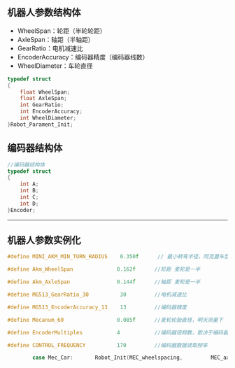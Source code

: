 ## 机器人参数结构体

* WheelSpan：轮距（半轮轮距）
* AxleSpan：轴距（半轴距）
* GearRatio：电机减速比
* EncoderAccuracy：编码器精度（编码器线数）
* WheelDiameter：车轮直径

```c
typedef struct  
{
    float WheelSpan;
    float AxleSpan;
    int GearRatio;
    int EncoderAccuracy;
    int WheelDiameter;
}Robot_Parament_Init;
```

## 编码器结构体

```c
//编码器结构体
typedef struct  
{
  	int A;      
  	int B; 
	int C; 
	int D; 
}Encoder;
```

---

## 机器人参数实例化

```c
#define MINI_AKM_MIN_TURN_RADIUS 	0.350f 		// 最小转弯半径，阿克曼车型的，由机械结构决定：轮距、轴距、前轮最大转角

#define Akm_WheelSpan 			   0.162f	   //轮距 麦轮是一半

#define Akm_AxleSpan 			   0.144f	   //轴距 麦轮是一半

#define MG513_GearRatio_30 		    30 		   //电机减速比

#define MG513_EncoderAccuracy_13 	13		   //编码器精度

#define	Mecanum_60  			   0.085f	   //麦轮轮胎直径，明天测量下

#define EncoderMultiples  		   4		   //编码器倍频数，取决于编码器初始化设置

#define CONTROL_FREQUENCY 		   170		   //编码器数据读取频率
```

```c
		case Mec_Car:       Robot_Init(MEC_wheelspacing,         MEC_axlespacing,          0,                     HALL_30F, Hall_13, Mecanum_75);            break; //麦克纳姆轮小车
```

